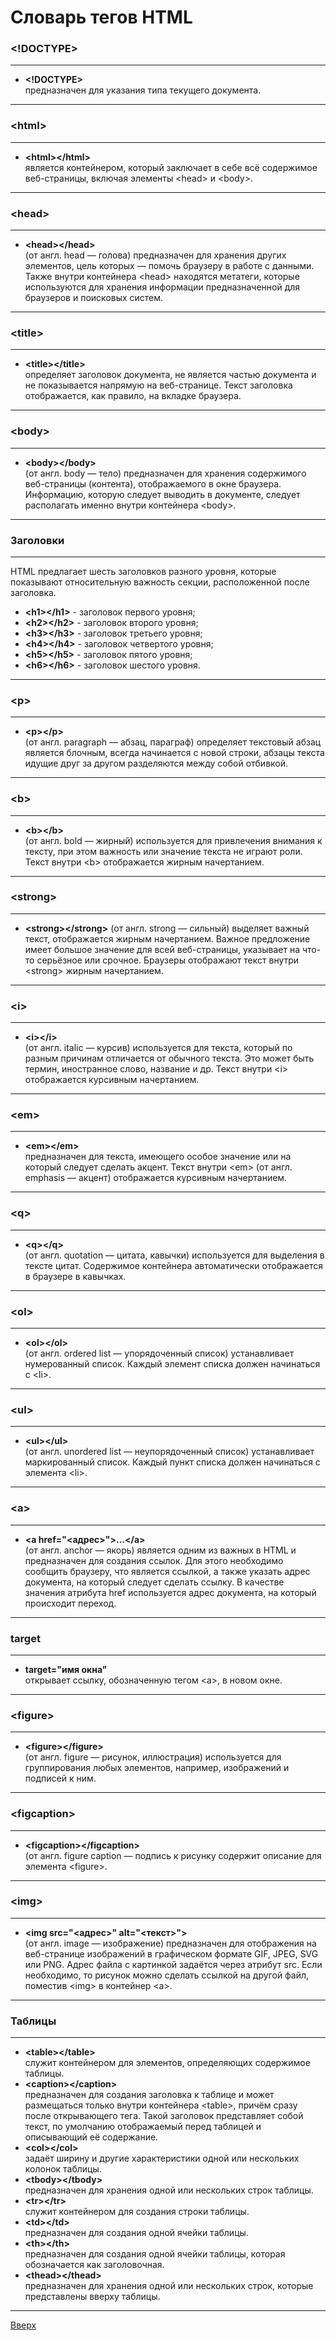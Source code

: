 <a id="Вверх"></a>
# Словарь тегов HTML

### <!DOCTYPE>
**************
* __\<!DOCTYPE>__  
предназначен для указания типа текущего документа.
**************
### \<html>
**************
* __\<html>\</html>__  
является контейнером, который заключает в себе всё содержимое веб-страницы, включая элементы \<head> и \<body>.
**************
### \<head>
**************
* __\<head>\</head>__  
(от англ. head — голова) предназначен для хранения других элементов, цель которых — помочь браузеру в работе с данными. Также внутри контейнера \<head> находятся метатеги, которые используются для хранения информации предназначенной для браузеров и поисковых систем.
**************
### \<title>
**************
* __\<title>\</title>__  
определяет заголовок документа, не является частью документа и не показывается напрямую на веб-странице. Текст заголовка отображается, как правило, на вкладке браузера.
**************
### \<body>
**************
* __\<body>\</body>__  
(от англ. body — тело) предназначен для хранения содержимого веб-страницы (контента), отображаемого в окне браузера. Информацию, которую следует выводить в документе, следует располагать именно внутри контейнера \<body>. 
**************
### Заголовки
**************
HTML предлагает шесть заголовков разного уровня, которые показывают относительную важность секции, расположенной после заголовка. 
* __\<h1>\</h1>__ - заголовок первого уровня;
* __\<h2>\</h2>__ - заголовок второго уровня;
* __\<h3>\</h3>__ - заголовок третьего уровня;
* __\<h4>\</h4>__ - заголовок четвертого уровня;
* __\<h5>\</h5>__ - заголовок пятого уровня;
* __\<h6>\</h6>__ - заголовок шестого уровня.
**************
### \<p>
**************
* __\<p>\</p>__  
(от англ. paragraph — абзац, параграф) определяет текстовый абзац является блочным, всегда начинается с новой строки, абзацы текста идущие друг за другом разделяются между собой отбивкой.
**************
### \<b>
**************
* __\<b>\</b>__  
(от англ. bold — жирный) используется для привлечения внимания к тексту, при этом важность или значение текста не играют роли. Текст внутри \<b> отображается жирным начертанием.
**************
### \<strong>
**************
* __\<strong>\</strong>__ 
 (от англ. strong — сильный) выделяет важный текст, отображается жирным начертанием. Важное предложение имеет большое значение для всей веб-страницы, указывает на что-то серьёзное или срочное. Браузеры отображают текст внутри \<strong> жирным начертанием.
**************
### \<i>
*************
* __\<i>\</i>__  
(от англ. italic — курсив) используется для текста, который по разным причинам отличается от обычного текста. Это может быть термин, иностранное слово, название и др. Текст внутри \<i> отображается курсивным начертанием.
*************
### \<em>
*************
* __\<em>\</em>__  
предназначен для текста, имеющего особое значение или на который следует сделать акцент. Текст внутри \<em> (от англ. emphasis — акцент) отображается курсивным начертанием.
*************
### \<q>
*************
* __\<q>\</q>__  
(от англ. quotation — цитата, кавычки) используется для выделения в тексте цитат. Содержимое контейнера автоматически отображается в браузере в кавычках.
*************
### \<ol>
************
* __\<ol>\</ol>__  
(от англ. ordered list — упорядоченный список) устанавливает нумерованный список. Каждый элемент списка должен начинаться с \<li>.
************
### \<ul>
************
* __\<ul>\</ul>__  
(от англ. unordered list — неупорядоченный список) устанавливает маркированный список. Каждый пункт списка должен начинаться с элемента \<li>.
************
### \<a>
************
* __\<a href="<адрес>">...\</a>__  
(от англ. anchor — якорь) является одним из важных в HTML и предназначен для создания ссылок. Для этого необходимо сообщить браузеру, что является ссылкой, а также указать адрес документа, на который следует сделать ссылку. В качестве значения атрибута href используется адрес документа, на который происходит переход.
************
### target
************
* __target="имя окна"__  
открывает ссылку, обозначенную тегом \<a>, в новом окне. 
************
### \<figure>
************
* __\<figure>\</figure>__  
(от англ. figure — рисунок, иллюстрация) используется для группирования любых элементов, например, изображений и подписей к ним. 
************
### \<figcaption>
************
* __\<figcaption>\</figcaption>__  
(от англ. figure caption — подпись к рисунку cодержит описание для элемента \<figure>.
************
### \<img>
************
* __\<img src="<адрес>" alt="<текст>">__  
(от англ. image — изображение) предназначен для отображения на веб-странице изображений в графическом формате GIF, JPEG, SVG или PNG. Адрес файла с картинкой задаётся через атрибут src. Если необходимо, то рисунок можно сделать ссылкой на другой файл, поместив \<img> в контейнер \<a>.
************
### Таблицы
************
* __\<table>\</table>__  
служит контейнером для элементов, определяющих содержимое таблицы.
* __\<caption>\</caption>__  
предназначен для создания заголовка к таблице и может размещаться только внутри контейнера \<table>, причём сразу после открывающего тега. Такой заголовок представляет собой текст, по умолчанию отображаемый перед таблицей и описывающий её содержание.
* __\<col>\</col>__  
задаёт ширину и другие характеристики одной или нескольких колонок таблицы.
* __\<tbody>\</tbody>__  
предназначен для хранения одной или нескольких строк таблицы.
* __\<tr>\</tr>__  
служит контейнером для создания строки таблицы.
* __\<td>\</td>__  
предназначен для создания одной ячейки таблицы. 
* __\<th>\</th>__  
предназначен для создания одной ячейки таблицы, которая обозначается как заголовочная. 
* __\<thead>\</thead>__  
предназначен для хранения одной или нескольких строк, которые представлены вверху таблицы.
************
[Вверх](#Вверх)